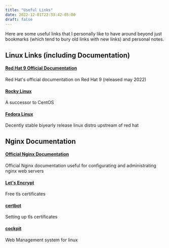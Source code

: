 ```yaml
---
title: "Useful Links"
date: 2022-12-01T22:33:42-05:00
draft: false
---
```


Here are some useful links that I personally like to have around beyond just bookmarks (which tend
to bury old links with new links) and personal notes.

## Linux Links (including Documentation)

#### [Red Hat 9 Official Documentation](https://access.redhat.com/documentation/en-us/red_hat_enterprise_linux/9)

Red Hat's official documentation on Red Hat 9 (released may 2022) 

#### [Rocky Linux](https://rockylinux.org/)

A successor to CentOS

#### [Fedora Linux](https://getfedora.org/)

Decently stable biyearly release linux distro upstream of red hat

## Nginx Documentation

#### [Official Nginx Documentation](https://docs.nginx.com/)

Official Nginx documentation useful for configurating and administrating nginx web servers

#### [Let's Encrypt](https://letsencrypt.org/)

Free tls certificates

#### [certbot](https://certbot.eff.org/)

Setting up tls certificates


#### [cockpit](https://cockpit-project.org/)

Web Management system for linux
